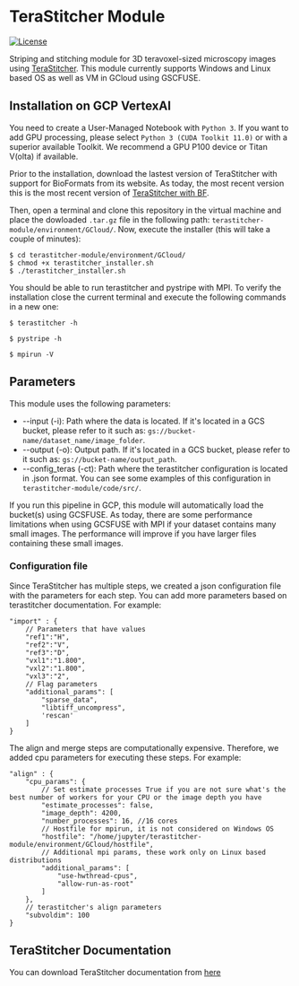 # TeraStitcher Module

[![License](https://img.shields.io/badge/license-MIT-brightgreen)](LICENSE)

Striping and stitching module for 3D teravoxel-sized microscopy images using  [TeraStitcher](https://github.com/abria/TeraStitcher). This module currently supports Windows and Linux based OS as well as VM in GCloud using GSCFUSE.

## Installation on GCP VertexAI
You need to create a User-Managed Notebook with `Python 3`. If you want to add GPU processing, please select `Python 3 (CUDA Toolkit 11.0)` or with a superior available Toolkit. We recommend a GPU P100 device or Titan V(olta) if available.

Prior to the installation, download the lastest version of TeraStitcher with support for BioFormats from its website. As today, the most recent version this is the most recent version of [TeraStitcher with BF](https://unicampus365-my.sharepoint.com/:u:/g/personal/g_iannello_unicampus_it/EeOijoWwL9xBheoGjty4KU4BlsV_x1iJk7hJTc38OFwWsg?e=Kjbfr4).

Then, open a terminal and clone this repository in the virtual machine and place the dowloaded `.tar.gz` file in the following path: `terastitcher-module/environment/GCloud/`. Now, execute the installer (this will take a couple of minutes):

```
$ cd terastitcher-module/environment/GCloud/
$ chmod +x terastitcher_installer.sh
$ ./terastitcher_installer.sh
```

You should be able to run terastitcher and pystripe with MPI. To verify the installation close the current terminal and execute the following commands in a new one:

```
$ terastitcher -h
```

```
$ pystripe -h
```

```
$ mpirun -V
```

## Parameters
This module uses the following parameters:
- --input (-i): Path where the data is located. If it's located in a GCS bucket, please refer to it such as: `gs://bucket-name/dataset_name/image_folder`.
- --output (-o): Output path. If it's located in a GCS bucket, please refer to it such as: `gs://bucket-name/output_path`.
- --config_teras (-ct): Path where the terastitcher configuration is located in .json format. You can see some examples of this configuration in `terastitcher-module/code/src/`.

If you run this pipeline in GCP, this module will automatically load the bucket(s) using GCSFUSE. As today, there are some performance limitations when using GCSFUSE with MPI if your dataset contains many small images. The performance will improve if you have larger files containing these small images.

### Configuration file
Since TeraStitcher has multiple steps, we created a json configuration file with the parameters for each step. You can add more parameters based on terastitcher documentation. For example:

```
"import" : {
    // Parameters that have values
    "ref1":"H",
    "ref2":"V",
    "ref3":"D",
    "vxl1":"1.800",
    "vxl2":"1.800",
    "vxl3":"2",
    // Flag parameters
    "additional_params": [
        "sparse_data",
        "libtiff_uncompress",
        'rescan'
    ]
}
```

The align and merge steps are computationally expensive. Therefore, we added cpu parameters for executing these steps. For example:

```
"align" : {
    "cpu_params": {
        // Set estimate processes True if you are not sure what's the best number of workers for your CPU or the image depth you have
        "estimate_processes": false,
        "image_depth": 4200,
        "number_processes": 16, //16 cores
        // Hostfile for mpirun, it is not considered on Windows OS
        "hostfile": "/home/jupyter/terastitcher-module/environment/GCloud/hostfile",
        // Additional mpi params, these work only on Linux based distributions 
        "additional_params": [
            "use-hwthread-cpus",
            "allow-run-as-root"
        ]
    },
    // terastitcher's align parameters
    "subvoldim": 100
}
```

## TeraStitcher Documentation
You can download TeraStitcher documentation from [here](https://unicampus365-my.sharepoint.com/:b:/g/personal/g_iannello_unicampus_it/EYT9KbapjBdGvTAD2_MdbKgB5gY_h9rlvHzqp6mUNqVhIw?e=s8GrFC)